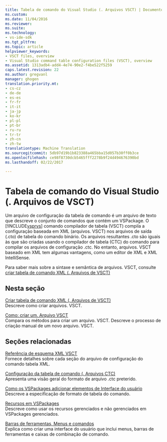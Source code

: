 ```yaml
---
title: Tabela de comando do Visual Studio (. Arquivos VSCT) | Documentos do Microsoft
ms.custom: 
ms.date: 11/04/2016
ms.reviewer: 
ms.suite: 
ms.technology:
- vs-ide-sdk
ms.tgt_pltfrm: 
ms.topic: article
helpviewer_keywords:
- VSCT files, overview
- Visual Studio command table configuration files (VSCT), overview
ms.assetid: 1313adb4-add4-4e74-90e2-f4be522f5259
caps.latest.revision: 22
ms.author: gregvanl
manager: ghogen
translation.priority.mt:
- cs-cz
- de-de
- es-es
- fr-fr
- it-it
- ja-jp
- ko-kr
- pl-pl
- pt-br
- ru-ru
- tr-tr
- zh-cn
- zh-tw
translationtype: Machine Translation
ms.sourcegitcommit: 5db97d19b1b823388a465bba15d057b30ff0b3ce
ms.openlocfilehash: ce98f8730dcb5465fff2278b9f24d494676390bd
ms.lasthandoff: 02/22/2017

---
```

# <a name="visual-studio-command-table-vsct-files"></a>Tabela de comando do Visual Studio (. Arquivos de VSCT)
Um arquivo de configuração da tabela de comando é um arquivo de texto que descreve o conjunto de comandos que contém um VSPackage. O [!INCLUDE[vsprvs](../../code-quality/includes/vsprvs_md.md)] comando compilador de tabela (VSCT) compila a configuração baseada em XML (arquivos. VSCT) nos arquivos de saída (.cto) de tabela do comando binário. Os arquivos resultantes .cto são iguais às que são criadas usando o compilador de tabela (CTC) do comando para compilar os arquivos de configuração .ctc. No entanto, arquivos. VSCT baseado em XML tem algumas vantagens, como um editor de XML e XML IntelliSense.  
  
 Para saber mais sobre a sintaxe e semântica de arquivos. VSCT, consulte [criar tabela de comando XML (. Arquivos de VSCT)](../../extensibility/internals/designing-xml-command-table-dot-vsct-files.md)  
  
## <a name="in-this-section"></a>Nesta seção  
 [Criar tabela de comando XML (. Arquivos de VSCT)](../../extensibility/internals/designing-xml-command-table-dot-vsct-files.md)  
 Descreve como criar arquivos. VSCT.  
  
 [Como: criar um. Arquivo VSCT](../../extensibility/internals/how-to-create-a-dot-vsct-file.md)  
 Compara os métodos para criar um arquivo. VSCT. Descreve o processo de criação manual de um novo arquivo. VSCT.  
  
## <a name="related-sections"></a>Seções relacionadas  
 [Referência de esquema XML VSCT](../../extensibility/vsct-xml-schema-reference.md)  
 Fornece detalhes sobre cada seção do arquivo de configuração do comando tabela XML.  
  
 [Configuração da tabela de comando (. Arquivos CTC)](http://msdn.microsoft.com/en-us/3413dda1-f372-4669-bcf0-c64d3463842c)  
 Apresenta uma visão geral do formato de arquivo .ctc preterido.  
  
 [Como os VSPackages adicionar elementos de Interface do usuário](../../extensibility/internals/how-vspackages-add-user-interface-elements.md)  
 Descreve a especificação de formato de tabela do comando.  
  
 [Recursos em VSPackages](../../extensibility/internals/resources-in-vspackages.md)  
 Descreve como usar os recursos gerenciados e não gerenciados em VSPackages gerenciados.  
  
 [Barras de ferramentas, Menus e comandos](../../extensibility/internals/commands-menus-and-toolbars.md)  
 Explica como criar uma interface do usuário que inclui menus, barras de ferramentas e caixas de combinação de comando.
